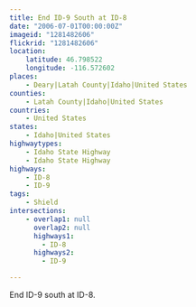 ```yaml
---
title: End ID-9 South at ID-8
date: "2006-07-01T00:00:00Z"
imageid: "1281482606"
flickrid: "1281482606"
location:
    latitude: 46.798522
    longitude: -116.572602
places:
    - Deary|Latah County|Idaho|United States
counties:
    - Latah County|Idaho|United States
countries:
    - United States
states:
    - Idaho|United States
highwaytypes:
    - Idaho State Highway
    - Idaho State Highway
highways:
    - ID-8
    - ID-9
tags:
    - Shield
intersections:
    - overlap1: null
      overlap2: null
      highways1:
        - ID-8
      highways2:
        - ID-9

---
```

End ID-9 south at ID-8.